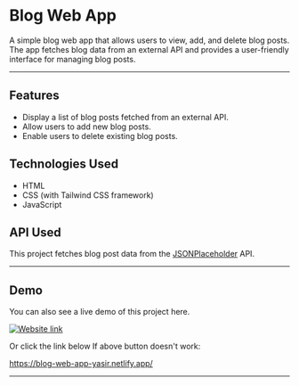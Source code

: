 # Blog Web App

A simple blog web app that allows users to view, add, and delete blog posts. The app fetches blog data from an external API and provides a user-friendly interface for managing blog posts.

---

## Features

- Display a list of blog posts fetched from an external API.
- Allow users to add new blog posts.
- Enable users to delete existing blog posts.

## Technologies Used

- HTML
- CSS (with Tailwind CSS framework)
- JavaScript

## API Used

This project fetches blog post data from the [JSONPlaceholder](https://jsonplaceholder.typicode.com/posts) API.

---

## Demo

You can also see a live demo of this project here.

[![Website link](https://img.shields.io/badge/Website-Link-green)](https://blog-web-app-yasir.netlify.app/)

Or click the link below If above button doesn't work:

https://blog-web-app-yasir.netlify.app/

---

